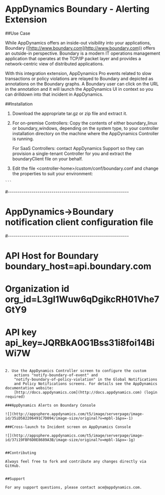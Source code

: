 # AppDynamics Boundary - Alerting Extension

##Use Case

While AppDynamics offers an inside-out visibility into your
applications, Boundary 
([http://www.boundary.com](http://www.boundary.com)) offers an
outside-in perspective. Boundary is a modern IT operations management application that operates at the
TCP/IP packet layer and provides a network-centric view of distributed applications.

With this integration extension, AppDynamics Pro events related to slow transactions or policy violations 
are relayed to Boundary and depicted as
annotations on the Boundary graphs. A Boundary user can click on the URL
in the annotation and it will launch the AppDynamics UI in context
so you can drilldown into that incident in AppDynamics.

##Installation 

1.  Download the appropriate tar.gz or zip file and extract it.
2.  For on-premise Controllers: Copy the contents of either boundary\_linux or boundary_windows, depending on the system type, to your 
controller installation directory on the machine where the AppDynamics Controller is running.
   
     For SaaS Controllers: contact AppDynamics Support so they can provision a single-tenant Controller for you and extract the boundaryClient file on your behalf.
2.   Edit the file \<controller-home\>/custom/conf/boundary.conf and
    change the properties to suit your environment:

    ```
#------------------------------------------------------------- 
# AppDynamics->Boundary notification client configuration file
#------------------------------------------------------------- 
# API Host for Boundary boundary_host=api.boundary.com 
# Organization id org_id=L3gI1Wuw6qDgikcRH01Vhe7GtY9 
# API key api_key=JQRBkA0G1Bss31i8foi14BiWi7W 
```

2. Use the AppDynamics Controller screen to configure the custom
    actions "notify-boundary-of-event" and
    "notify-boundary-of-policy-violation" in the Global Notifications
    and Policy Notifications screens. For details see the AppDynamics documentation website:
    [http://docs.appdynamics.com](http://docs.appdynamics.com) (login required)

###AppDynamics Alerts on Boundary Console

![](http://appsphere.appdynamics.com/t5/image/serverpage/image-id/35iD582206491C7D094/image-size/original?v=mpbl-1&px=-1)

###Cross-launch to Incident screen on AppDynamics Console

![](http://appsphere.appdynamics.com/t5/image/serverpage/image-id/37i19FBF6D0E8689A3B/image-size/original?v=mpbl-1&px=-1g)


##Contributing

Always feel free to fork and contribute any changes directly via GitHub.


##Support

For any support questions, please contact ace@appdynamics.com.
